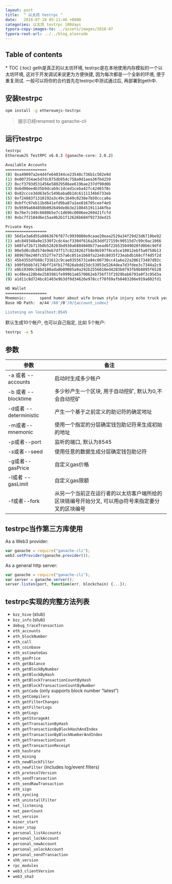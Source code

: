 ```yaml
---
layout: post
title:  " 以太坊 testrpc "
date:   2018-07-18 05:11:46 +0800
categories: 以太坊 testrpc 100days
typora-copy-images-to: ../assets/images/2018-07
typora-root-url: ../../blog_alexcode
---
```

<h2>Table of contents</h2>
* TOC
{:toc}
geth是真正的以太坊环境, testrpc是在本地使用内存模拟的一个以太坊环境, 这对于开发调试来说更为方便快捷, 因为每次都是一个全新的环境, 便于重复测试.   一般可以将你的合约首先在testrpc中测试通过后, 再部署到geth中. 



## 安装testrpc

```bash
npm install -g ethereumjs-testrpc
```



> 提示已经renamed to ganache-cli





## 运行testrpc

```bash
testrpc
EthereumJS TestRPC v6.0.3 (ganache-core: 2.0.2)

Available Accounts
==================
(0) 0xa49097a2e4d4fe640344ce23548c736b1c502e9d
(1) 0x007354ae5d7dc875db954c758a0d1aea36fb4259
(2) 0xcf3793d531456e58029586ee619bae237df90d0b
(3) 0x6d90ee4b35b9dcab9c1dced1ceba42fc42d6578c
(4) 0x02ccce3dd63e5c549baba0b1dc6111134b6733eb
(5) 0xf24883f1310192a3c49c1649c0238e7b50ccca0a
(6) 0xbffc97eb11bd641efd9ba87a1ee816705ceef4e9
(7) 0x9599a604850b092649de8b3e2180451911146fba
(8) 0x76e7c349c6680b5e7c1d696c0086ee269421fcfd
(9) 0xbc7f2184d6e15aa9b2b1f12626b684f9273ded15

Private Keys
==================
(0) 56d1e3a6d55a9863676f877c9939808e9caae20eaa2529a34f29d23d6719be92
(1) adc849348a9e1530f2cdc4acf3304f616a263ddf27159c90515d7c99c0ac1066
(2) b88faf2b713b0b528283bd930a6884040b77aead6f22b535049020fd0b6c9dfd
(3) 00e5d0cdbd574e9eb7dff17c8228262f58e9b597f8ce5ce10012ebf5a0758b13
(4) 889678e240fc552f7e7157a6c051e1b68fa22e8c8035f23eabdb168cff4d5f2d
(5) 45b4355df608c731612c9cae03556731e84c00730cc41a6e22a206173487d92c
(6) b90fbbbb7d174bff24fb17f026abdd23dc53053e5264dea7d3fdee3c7344a2c9
(7) e8b19309c58bd180ada8b09085a9a292b2556018ed4283b0793fb9b8895f6528
(8) ecd8ea128b4e2583981fe999b1a6570062eb756f73f1929bab6793a0f3c95d3a
(9) a1d11c8d724bc81403e9b3df0d34626e978ccf70f69afb0403206e919a602fd1

HD Wallet
==================
Mnemonic:      spend humor about wife brown style injury echo truck year topic volcano
Base HD Path:  m/44'/60'/0'/0/{account_index}

Listening on localhost:8545
```



默认生成10个帐户, 也可以自己指定, 比如 5个帐户:

```bash
testrpc -a 5
```



## 参数

| 参数                   | 备注                                                         |
| ---------------------- | ------------------------------------------------------------ |
| -a 或者 --accounts     | 启动时生成多少帐户                                           |
| -b 或者 --blocktime    | 多少秒产生一个区块, 用于自动挖矿, 默认为0,不会自动挖矿       |
| -d或者 --deterministic | 产生一个基于之前定义的助记符的确定地址                       |
| -m或者--mnemonic       | 使用一个指定的分层确定钱包助记符来生成初始的地址             |
| -p或者--port           | 监听的端口, 默认为8545                                       |
| -s或者--seed           | 使用任意的数据生成分层确定钱包助记符                         |
| -g或者--gasPrice       | 自定义gas价格                                                |
| -l或者 --gasLimit      | 自定义gas限额                                                |
| -f或者--fork           | 从另一个当前正在运行者的以太坊客户端所给的区块链编号开始分叉, 可以用@符号来指定要分叉的区块编号 |



## testrpc当作第三方库使用

As a Web3 provider:

```js
var ganache = require("ganache-cli");
web3.setProvider(ganache.provider());
```

As a general http server:

```js
var ganache = require("ganache-cli");
var server = ganache.server();
server.listen(port, function(err, blockchain) {...});
```



## testrpc实现的完整方法列表

- `bzz_hive` (stub)
- `bzz_info` (stub)
- `debug_traceTransaction`
- `eth_accounts`
- `eth_blockNumber`
- `eth_call`
- `eth_coinbase`
- `eth_estimateGas`
- `eth_gasPrice`
- `eth_getBalance`
- `eth_getBlockByNumber`
- `eth_getBlockByHash`
- `eth_getBlockTransactionCountByHash`
- `eth_getBlockTransactionCountByNumber`
- `eth_getCode` (only supports block number “latest”)
- `eth_getCompilers`
- `eth_getFilterChanges`
- `eth_getFilterLogs`
- `eth_getLogs`
- `eth_getStorageAt`
- `eth_getTransactionByHash`
- `eth_getTransactionByBlockHashAndIndex`
- `eth_getTransactionByBlockNumberAndIndex`
- `eth_getTransactionCount`
- `eth_getTransactionReceipt`
- `eth_hashrate`
- `eth_mining`
- `eth_newBlockFilter`
- `eth_newFilter` (includes log/event filters)
- `eth_protocolVersion`
- `eth_sendTransaction`
- `eth_sendRawTransaction`
- `eth_sign`
- `eth_syncing`
- `eth_uninstallFilter`
- `net_listening`
- `net_peerCount`
- `net_version`
- `miner_start`
- `miner_stop`
- `personal_listAccounts`
- `personal_lockAccount`
- `personal_newAccount`
- `personal_unlockAccount`
- `personal_sendTransaction`
- `shh_version`
- `rpc_modules`
- `web3_clientVersion`
- `web3_sha3`



